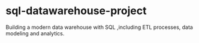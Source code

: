 # sql-datawarehouse-project
Building a modern data warehouse with SQL ,including ETL processes, data modeling and analytics.
